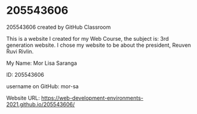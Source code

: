 # 205543606
205543606 created by GitHub Classroom


This is a website I created for my Web Course, the subject is: 3rd generation website.
I chose my website to be about the president, Reuven Ruvi Rivlin.

My Name:
Mor Lisa Saranga

ID:
205543606

username on GitHub: mor-sa

Website URL:
https://web-development-environments-2021.github.io/205543606/
